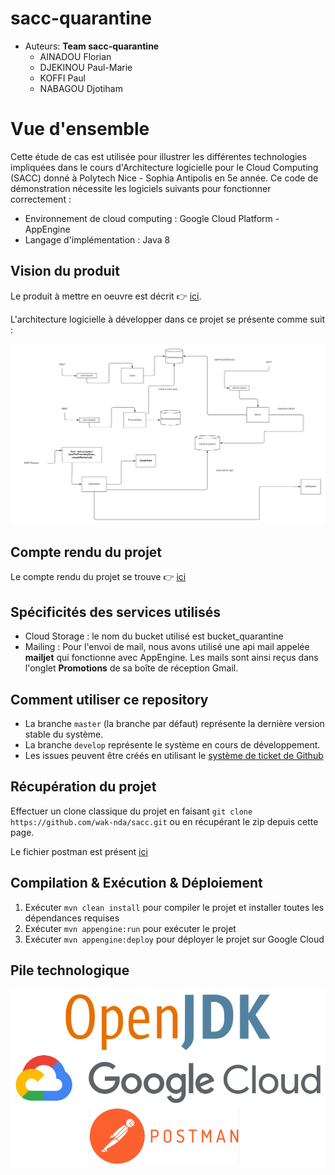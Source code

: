 # sacc-quarantine
* Auteurs: **Team sacc-quarantine**
    * AINADOU Florian
    * DJEKINOU Paul-Marie
    * KOFFI Paul
    * NABAGOU Djotiham
  
# Vue d'ensemble
 Cette étude de cas est utilisée pour illustrer les différentes technologies impliquées dans le cours d'Architecture logicielle pour le Cloud Computing (SACC) donné à Polytech Nice - Sophia Antipolis en 5e année. Ce code de démonstration nécessite les logiciels suivants pour fonctionner correctement :
 
   * Environnement de cloud computing : Google Cloud Platform - AppEngine
   * Langage d'implémentation : Java 8
   
   
  ## Vision du produit
  Le produit à mettre en oeuvre est décrit 👉 [ici](https://docs.google.com/document/d/1QFXZAhFMRabdx4F0zQ0NKs9t1-L6cKcxWnoYvnVYcUc/edit#heading=h.jeqxggd4uam1).
    
  L'architecture logicielle à développer dans ce projet se présente comme suit :
  <p align="center">
      <img src="./docs/archi.png"/>
  </p>
  
 ## Compte rendu du projet
 Le compte rendu du projet se trouve 👉 [ici](./docs/sacc-quarantine-report.pdf)  
 
 
 ## Spécificités des services utilisés
 * Cloud Storage : le nom du bucket utilisé est bucket_quarantine
 * Mailing : Pour l'envoi de mail, nous avons utilisé une api mail appelée **mailjet** qui fonctionne avec AppEngine. Les mails sont ainsi reçus dans l'onglet **Promotions** de sa boîte de réception Gmail.
 
 ## Comment utiliser ce repository
  * La branche `master` (la branche par défaut) représente la dernière version stable du système.
  * La branche `develop` représente le système en cours de développement.
  * Les issues peuvent être créés en utilisant le [système de ticket de Github](https://github.com/wak-nda/sacc/issues)
  
  ## Récupération du projet
  Effectuer un clone classique du projet en faisant ```git clone https://github.com/wak-nda/sacc.git``` ou en récupérant le zip depuis cette page.
  
  Le fichier postman est présent [ici](https://github.com/wak-nda/sacc/blob/main/sacc-quarantine.postman_collection.json)
  
  ## Compilation & Exécution & Déploiement 
  1. Exécuter ```mvn clean install``` pour compiler le projet et installer toutes les dépendances requises
  2. Exécuter ```mvn appengine:run``` pour exécuter le projet
  3. Exécuter ```mvn appengine:deploy``` pour déployer le projet sur Google Cloud  
   
  ## Pile technologique
  
  <p align="center">
    <img src="./docs/stack.png"/>
  </p>
